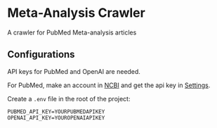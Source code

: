 # Meta-Analysis Crawler

A crawler for PubMed Meta-analysis articles

## Configurations

API keys for PubMed and OpenAI are needed.

For PubMed, make an account in [NCBI](https://account.ncbi.nlm.nih.gov/) and get the api key in [Settings](https://account.ncbi.nlm.nih.gov/settings/).

Create a `.env` file in the root of the project:

```shell
PUBMED_API_KEY=YOURPUBMEDAPIKEY
OPENAI_API_KEY=YOUROPENAIAPIKEY
```
